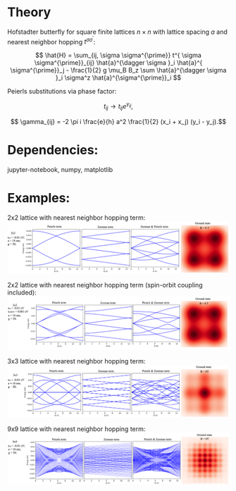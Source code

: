 # Theory
Hofstadter butterfly for square finite lattices $n\times n$ with lattice spacing $a$ and nearest neighbor hopping $t^{ \sigma \sigma^{\prime}}$:

$$  \hat{H} = \sum_{ij, \sigma \sigma^{\prime}} t^{ \sigma \sigma^{\prime}}_{ij} \hat{a}^{\dagger \sigma }_i \hat{a}^{ \sigma^{\prime}}_j  - \frac{1}{2} g \mu_B B_z \sum \hat{a}^{\dagger \sigma }_i \sigma^z  \hat{a}^{\sigma^{\prime}}_i  $$

Peierls substitutions via phase factor:

$$ t_{ij} \rightarrow  t_{ij} e^{\gamma_{ij}}, $$

$$ \gamma_{ij} = -2 \pi i \frac{e}{h} a^2 \frac{1}{2} (x_i + x_j) (y_i - y_j).$$

# Dependencies:
jupyter-notebook, numpy, matplotlib


# Examples:

2x2 lattice with nearest neighbor hopping term:
![alt text](https://github.com/danis-b/HB_lattice/blob/main/Examples/2x2.png)

2x2 lattice with nearest neighbor hopping term (spin-orbit coupling included):
![alt text](https://github.com/danis-b/HB_lattice/blob/main/Examples/2x2_soc.png)

3x3 lattice with nearest neighbor hopping term:
![alt text](https://github.com/danis-b/HB_lattice/blob/main/Examples/3x3.png)

9x9 lattice with nearest neighbor hopping term:
![alt text](https://github.com/danis-b/HB_lattice/blob/main/Examples/9x9.png)


